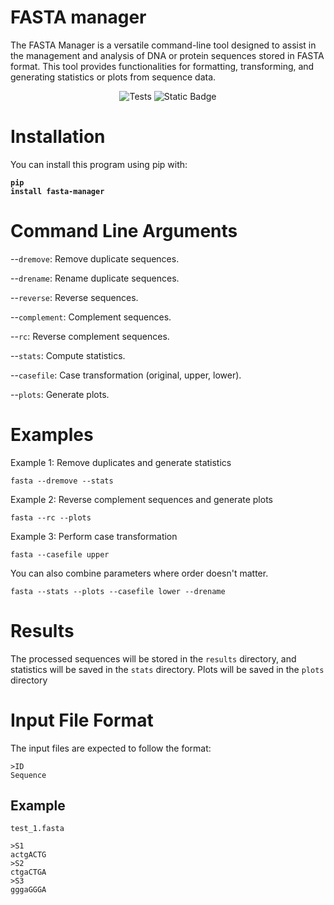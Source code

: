 # FASTA manager

The FASTA Manager is a versatile command-line tool designed to assist in the management and analysis of DNA or protein sequences stored in FASTA format. This tool provides functionalities for formatting, transforming, and generating statistics or plots from sequence data.


<p align="center">
   <img src="https://github.com/santipvz/FASTA-manager/actions/workflows/pylint.yml/badge.svg/" alt="Tests">
   <img src="https://img.shields.io/badge/Version-1.3.2-blue/" alt="Static Badge">
   
</p>


# Installation
You can install this program using pip with: **<pre><code>pip install fasta-manager</pre></code>**
# Command Line Arguments
--`dremove`: Remove duplicate sequences.

--`drename`: Rename duplicate sequences.

--`reverse`: Reverse sequences.

--`complement`: Complement sequences.

--`rc`: Reverse complement sequences.

--`stats`: Compute statistics.

--`casefile`: Case transformation (original, upper, lower).

--`plots`: Generate plots.

# Examples
Example 1: Remove duplicates and generate statistics
<pre><code>fasta --dremove --stats</pre></code>

Example 2: Reverse complement sequences and generate plots
<pre><code>fasta --rc --plots</pre></code>

Example 3: Perform case transformation
<pre><code>fasta --casefile upper</pre></code>

You can also combine parameters where order doesn't matter.
<pre><code>fasta --stats --plots --casefile lower --drename</pre></code>

# Results
The processed sequences will be stored in the `results` directory, and statistics will be saved in the `stats` directory. Plots will be saved in the `plots` directory

# Input File Format
The input files are expected to follow the format:

<pre><code>>ID
Sequence</pre></code>

## Example
`test_1.fasta`
<pre><code>>S1
actgACTG
>S2
ctgaCTGA
>S3
gggaGGGA
</pre></code>
